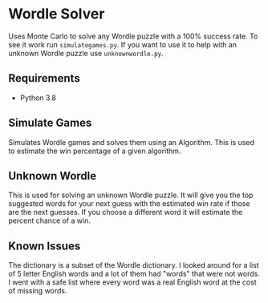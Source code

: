 # Wordle Solver

Uses Monte Carlo to solve any Wordle puzzle with a 100% success rate. To see it work run `simulategames.py`. 
If you want to use it to help with an unknown Wordle puzzle use `unknownwordle.py`. 

## Requirements

* Python 3.8

## Simulate Games
Simulates Wordle games and solves them using an Algorithm. This is used to estimate the win percentage of
a given algorithm.

## Unknown Wordle
This is used for solving an unknown Wordle puzzle. It will give you the top suggested words for your next guess with 
the estimated win rate if those are the next guesses. If you choose a different word it will estimate the percent
chance of a win.

## Known Issues

The dictionary is a subset of the Wordle dictionary. I looked around for a list of 5 letter English words and a lot of
them had "words" that were not words. I went with a safe list where every word was a real English word at the cost of
missing words.

